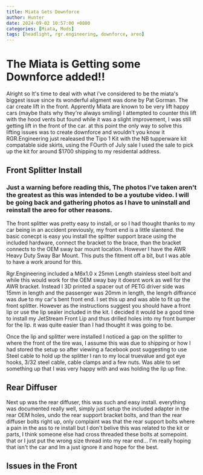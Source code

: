 ```yaml
---
title: Miata Gets Downforce
author: Hunter
date: 2024-09-02 10:57:00 +0800
categories: [Miata, Mods]
tags: [headlight, rgr.engineering, downforce, areo]
---
```


# The Miata is Getting some Downforce added!!

Alright so It's time to deal with what i've considered to be the miata's biggest issue since its wonderful aligment was done by Pat Gorman. The car create lift in the front. Apprently Miata are known to be very lift happy cars (maybe thats why they're always smiling) I attempted to counter this lift with the hood vents but found while it was a slight improvement, I was still getting lift in the front of the car. at this point the only way to solve this lifting issues was to create downforce and wouldn't you know it RGR.Engineering just realeased the Tipo 1 Kit with the NB tupperware kit compatable side skirts, using the FOurth of July sale I used the sale to pick up the kit for around $1700 shipping to my residental address.

## Front Splitter Install
### Just a warning before reading this, The photos I've taken aren't the greatest as this was intended to be a youtube video. I will be going back and gathering photos as I have to uninstall and reinstall the areo for other reasons.

The front splitter was pretty easy to install, or so I had thought thanks to my car being in an accident previously, my front end is a little slantend. 
the basic conecpt is easy you install the spiltter support brace using the included hardware, connect the bracket to the brace, than the bracket connects to the OEM sway bar mount location. However I have the AWR Heavy Duty Sway Bar Mount. This puts the fitment off a bit, but I was able to have a work around for this. 

Rgr.Engineering included a M6x1.0 x 25mm Length stainless steel bolt and while this would work for the OEM sway bay it doesnt work as well for the AWR bracket. Instead I 3D printed a spacer out of PETG driver side was 15mm in length and the passenger was 20mm in length, the lengrh diffrance was due to my car's bent front end. I set this up and was able to fit up the front splitter. However as the instructions suggest you should have a front lip or use the lip sealer included in the kit. I decided it would be a good time to install my JetStream Front Lip and thus drilled holes into my front bumper for the lip. it was quite easier than I had thought it was going to be. 

Once the lip and splitter were installed I noticed a gap on the splitter to where the front of the tire was, I assume this was due to shipping or how I had stored the setup so after viewing a facebook post suggesting to use Steel cable to hold up the splitter I ran to my local truevalue and got eye hooks, 3/32 steel cable, cable clamps and a few nuts. Was able to set something up that I was very happy with and was holding the lip up fine. 

## Rear Diffuser
Next up was the rear diffuser, this was such and easy install. everything was documented really well, simply just setup the included adapter in the rear OEM holes, undo the rear support bracket bolts, and than the rear diffuser bolts right up, only complaint was that the rear support bolts where a pain in the ass to re install but I don't belive this was related to the kit or parts, I think someone else had cross threaded these bolts at somepoint. that or I just put the wrong size thread into my rear end... I'm really hoping that isn't the car and Im a just ignore it and hope for the best. 

## Issues in the Front
